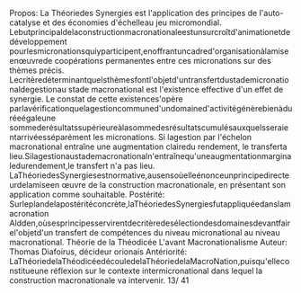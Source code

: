 Propos: 
La Théoriedes Synergies est l'application des principes de l'auto-catalyse et des économies d'échelleau
jeu micromondial. 
Lebutprincipaldelaconstructionmacronationaleestunsurcroîtd'animationetdedéveloppement
pourlesmicronationsquiyparticipent,enoffrantuncadred'organisationàlamiseenœuvrede
coopérations permanentes entre ces micronations sur des thèmes précis. 
Lecritèredéterminantquelsthèmesfontl'objetd'untransfertdustademicronationaldegestionau
stade macronational est l'existence effective d'un effet de synergie. Le constat de cette existences'opère
parlavérificationquelagestioncommuned'undomained'activitégénèrebienàduréeégaleune
sommederésultatssupérieureàlasommedesrésultatscumulésauxquelsseraientarrivéesséparément
les micronations. 
Si lagestion par l'échelon macronational entraîne une augmentation clairedu rendement, le transferta
lieu.Silagestionaustademacronationaln'entraînequ'uneaugmentationmarginaledurendement,le
transfert n'a pas lieu. 
LaThéoriedesSynergiesestnormative,ausensoùelleénonceunprincipedirecteurdelamiseen
œuvre de la construction macronationale, en présentant son application comme souhaitable. 
Postérité: 
Surleplandelapostéritéconcrète,laThéoriedesSynergiesfutappliquéedanslamacronation
Aldden,oùsesprincipesservirentdecritèredesélectiondesdomainesdevantfairel'objetd'un
transfert de compétences du niveau micronational au niveau macronational. 
Théorie de la Théodicée 
L'avant Macronationalisme
Auteur: 
Thomas Diafoirus, décideur orionais 
Antériorité: 
LaThéoriedelaThéodicéedécouledelaThéoriedelaMacroNation,puisqu'elleconstitueune
réflexion sur le contexte intermicronational dans lequel la construction macronationale va intervenir. 
13/ 41